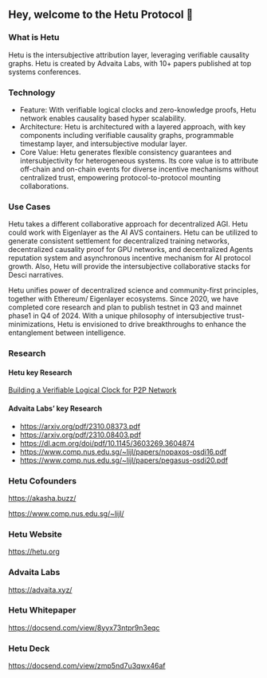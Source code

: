 ## Hey, welcome to the Hetu Protocol  👋

### What is Hetu
Hetu is the intersubjective attribution layer, leveraging verifiable causality graphs. Hetu is created by Advaita Labs, with 10+ papers published at top systems conferences.

### Technology
- Feature: With verifiable logical clocks and zero-knowledge proofs, Hetu network enables causality based hyper scalability.
- Architecture: Hetu is architectured with a layered approach, with key components including verifiable causality graphs, programmable timestamp layer, and intersubjective modular layer.
- Core Value: Hetu generates flexible consistency guarantees and intersubjectivity for heterogeneous systems. Its core value is to attribute off-chain and on-chain events for diverse incentive mechanisms without centralized trust, empowering protocol-to-protocol mounting collaborations. 

### Use Cases
Hetu takes a different collaborative approach for decentralized AGI. Hetu could work with Eigenlayer as the AI AVS containers. Hetu can be utilized to generate consistent settlement for decentralized training networks, decentralized causality proof for GPU networks, and decentralized Agents reputation system and asynchronous incentive mechanism for AI protocol growth. Also, Hetu will provide the intersubjective collaborative stacks for Desci narratives. 

Hetu unifies power of decentralized science and community-first principles, together with Ethereum/ Eigenlayer ecosystems. Since 2020, we have completed core research and plan to publish testnet in Q3 and mainnet phase1 in Q4 of 2024. With a unique philosophy of intersubjective trust-minimizations, Hetu is envisioned to drive breakthroughs to enhance the entanglement between intelligence.

### Research
#### Hetu key Research
[Building a Verifiable Logical Clock for P2P Network](https://arxiv.org/pdf/2405.13349)

#### Advaita Labs’ key Research
- https://arxiv.org/pdf/2310.08373.pdf
- https://arxiv.org/pdf/2310.08403.pdf
- https://dl.acm.org/doi/pdf/10.1145/3603269.3604874
- https://www.comp.nus.edu.sg/~lijl/papers/nopaxos-osdi16.pdf
- https://www.comp.nus.edu.sg/~lijl/papers/pegasus-osdi20.pdf

### Hetu Cofounders
https://akasha.buzz/ 

https://www.comp.nus.edu.sg/~lijl/ 

### Hetu Website
https://hetu.org

### Advaita Labs
https://advaita.xyz/

### Hetu Whitepaper
https://docsend.com/view/8yyx73ntpr9n3eqc 

### Hetu Deck
https://docsend.com/view/zmp5nd7u3qwx46af
